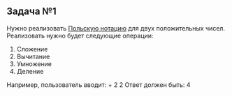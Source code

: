 ## Задача №1
Нужно реализовать [Польскую нотацию](https://ru.wikipedia.org/wiki/%D0%9F%D0%BE%D0%BB%D1%8C%D1%81%D0%BA%D0%B0%D1%8F_%D0%BD%D0%BE%D1%82%D0%B0%D1%86%D0%B8%D1%8F) для двух положительных чисел.
Реализовать нужно будет следующие операции:
1. Сложение
2. Вычитание
3. Умножение
4. Деление

Например, пользователь вводит: + 2 2
Ответ должен быть: 4
